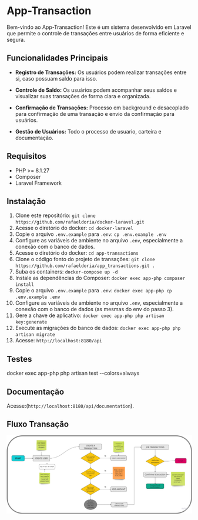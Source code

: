 # App-Transaction

Bem-vindo ao App-Transaction! Este é um sistema desenvolvido em Laravel que permite o controle de transações entre usuários de forma eficiente e segura.

## Funcionalidades Principais

- **Registro de Transações:** Os usuários podem realizar transações entre si, caso possuam saldo para isso.
   
- **Controle de Saldo:** Os usuários podem acompanhar seus saldos e visualizar suas transações de forma clara e organizada.

- **Confirmação de Transações:** Processo em background e desacoplado para confirmação de uma transação e envio da confirmação para usuários.

- **Gestão de Usuários:** Todo o processo de usuario, carteira e documentação.

## Requisitos

- PHP >= 8.1.27
- Composer
- Laravel Framework

## Instalação

1. Clone este repositório: `git clone https://github.com/rafaeldoria/docker-laravel.git`
2. Acesse o diretório do docker: `cd docker-laravel`
3. Copie o arquivo `.env.example` para `.env`: `cp .env.example .env`
4. Configure as variáveis de ambiente no arquivo `.env`, especialmente a conexão com o banco de dados. 
5. Acesse o diretório do docker: `cd app-transactions`
6. Clone o código fonto do projeto de transações: ` git clone https://github.com/rafaeldoria/app_transactions.git . `
7. Suba os containers: `docker-compose up -d` 
8. Instale as dependências do Composer: `docker exec app-php composer install`
9. Copie o arquivo `.env.example` para `.env`: `docker exec app-php cp .env.example .env`
10. Configure as variáveis de ambiente no arquivo `.env`, especialmente a conexão com o banco de dados (as mesmas do env do passo 3).
11. Gere a chave de aplicativo: `docker exec app-php php artisan key:generate`
12. Execute as migrações do banco de dados: `docker exec app-php php artisan migrate`
13. Acesse: `http://localhost:8180/api`

## Testes

docker exec app-php php artisan test --colors=always

## Documentação

Acesse:(`http://localhost:8180/api/documentation`).

## Fluxo Transação
![alt text](image-2.png)
